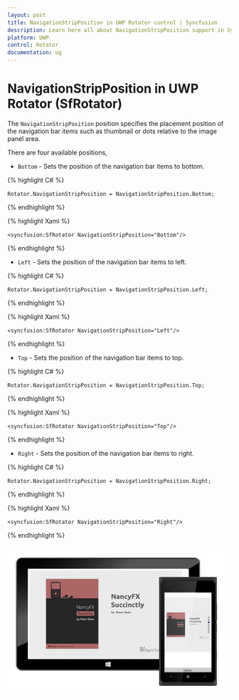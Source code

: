 ```yaml
---
layout: post
title: NavigationStripPosition in UWP Rotator control | Syncfusion
description: Learn here all about NavigationStripPosition support in Syncfusion UWP Rotator (SfRotator) control and more.
platform: UWP
control: Rotator
documentation: ug
---
```


# NavigationStripPosition in UWP Rotator (SfRotator)

The `NavigationStripPosition` position specifies the placement position of the navigation bar items such as thumbnail or dots relative to the image panel area. 

There are four available positions,

* `Bottom` - Sets the position of the navigation bar items to bottom.

{% highlight C# %}

	Rotator.NavigationStripPosition = NavigationStripPosition.Bottom;

{% endhighlight %}

{% highlight Xaml %}

    <syncfusion:SfRotator NavigationStripPosition="Bottom"/>

{% endhighlight %}

* `Left` - Sets the position of the navigation bar items to left.

{% highlight C# %}

	Rotator.NavigationStripPosition = NavigationStripPosition.Left;

{% endhighlight %}

{% highlight Xaml %}

    <syncfusion:SfRotator NavigationStripPosition="Left"/>

{% endhighlight %}

* `Top` - Sets the position of the navigation bar items to top.

{% highlight C# %}

	Rotator.NavigationStripPosition = NavigationStripPosition.Top;

{% endhighlight %}

{% highlight Xaml %}

    <syncfusion:SfRotator NavigationStripPosition="Top"/>

{% endhighlight %}

* `Right` - Sets the position of the navigation bar items to right.

{% highlight C# %}

	Rotator.NavigationStripPosition = NavigationStripPosition.Right;

{% endhighlight %}

{% highlight Xaml %}

    <syncfusion:SfRotator NavigationStripPosition="Right"/>

{% endhighlight %}

![tabstrip](images/tabstrip.png)
